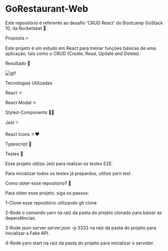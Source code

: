 # GoRestaurant-Web

Este repositório é referente ao desafio 'CRUD React' do Bootcamp GoStack 10, da Rocketseat 🚀.


Proposta 🔥

Este projeto é um estudo em React para treinar funções básicas de uma aplicação, tais como o CRUD (Create, Read, Update and Delete). 


Resultado 🚀

<img src="https://media-exp1.licdn.com/dms/image/C5622AQF42O5SDqZYQQ/feedshare-shrink_800/0/1603843087750?e=2147483647&v=beta&t=Vovs24kSrojZ4JmoOHy2SKS8VbN1_ozg5ZbnkbeMpYM" alt="gif" style="max-width: 100%;">



Tecnologias Utilizadas 

React ⚛️

React Modal ⚛️

Styled-Components 💅🏻

Jest 🃏

React Icons ⚛️❤️

Typescript 🦕



Testes 🧪


Esse projeto utiliza Jest para realizar os testes E2E. 

Para inicializar todos os testes já prepardos, utilize yarn test .



Como obter esse repositório? 🤔

Para obter esse projeto, siga os passos:

1-Clone esse repositório utilizando git clone.

2-Rode o comando yarn na raíz da pasta do projeto clonado para baixar as dependências.

3-Rode json-server server.json -p 3333 na raíz da pasta do projeto para inicializar a Fake API.

4-Rode yarn start na raíz da pasta do projeto para inicializar o servidor.
